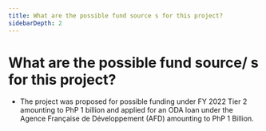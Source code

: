 ```yaml
---
title: What are the possible fund source s for this project?
sidebarDepth: 2
---
```


# What are the possible fund source/ s for this project?


 - The project was proposed for possible funding under FY 2022 Tier 2 amounting to PhP 1 billion and applied for an ODA loan under the Agence Française de Développement (AFD) amounting to PhP 1 Billion.
